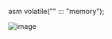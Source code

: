 

asm volatile("" ::: "memory");

![image](https://github.com/yuchengstudio/SAME54/blob/master/CMSIS/refereence_file/asm%20volatitle_001.png)
